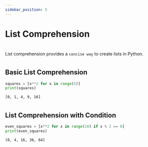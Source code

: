 ```yaml
---
sidebar_position: 5
---
```


# List Comprehension
#
List comprehension provides a `concise way` to create lists in Python.
#
## Basic List Comprehension
```python title="myList.py"
squares = [x**2 for x in range(5)]
print(squares)

```


```Output title="Output"
[0, 1, 4, 9, 16]
```

#
## List Comprehension with Condition
```python title="myList.py"
even_squares = [x**2 for x in range(10) if x % 2 == 0]
print(even_squares)  
```


```Output title="Output"
[0, 4, 16, 36, 64]
```
